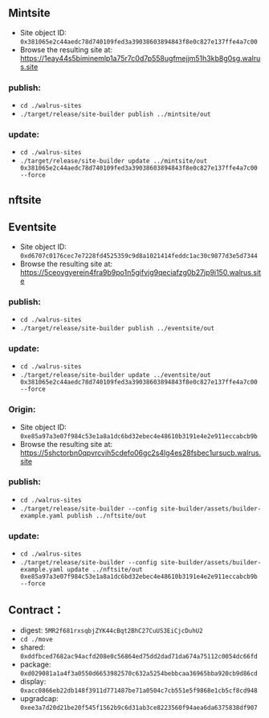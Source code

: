 ## Mintsite
+ Site object ID: `0x381065e2c44aedc78d740109fed3a39038603894843f8e0c827e137ffe4a7c00`
+ Browse the resulting site at: https://1eay44s5biminemlp1a75r7c0d7p558ugfmejjm51h3kb8g0sg.walrus.site
### publish:
+ ```cd ./walrus-sites```
+ ```./target/release/site-builder publish ../mintsite/out```
### update:
+ ```cd ./walrus-sites```
+ ```./target/release/site-builder update ../mintsite/out 0x381065e2c44aedc78d740109fed3a39038603894843f8e0c827e137ffe4a7c00 --force```
## nftsite
## Eventsite
+ Site object ID: `0xd6707c0176cec7e7228fd4525359c9d8a1021414feddc1ac30c9877d3e5d7344`
+ Browse the resulting site at: https://5ceoygyerein4fra9b9po1n5gifvjg9qeciafzg0b27jp9i150.walrus.site
### publish:
+ ```cd ./walrus-sites```
+ ```./target/release/site-builder publish ../eventsite/out```
### update:
+ ```cd ./walrus-sites```
+ ```./target/release/site-builder update ../eventsite/out 0x381065e2c44aedc78d740109fed3a39038603894843f8e0c827e137ffe4a7c00 --force```
### Origin:
+ Site object ID: `0xe85a97a3e07f984c53e1a8a1dc6bd32ebec4e48610b3191e4e2e911eccabcb9b`
+ Browse the resulting site at: https://5shctorbn0qpvrcvih5cdefo06gc2s4lg4es28fsbec1ursucb.walrus.site
### publish:
+ ```cd ./walrus-sites```
+ ```./target/release/site-builder --config site-builder/assets/builder-example.yaml publish ../nftsite/out```
### update:
+ ```cd ./walrus-sites```
+ ```./target/release/site-builder --config site-builder/assets/builder-example.yaml update ../nftsite/out 0xe85a97a3e07f984c53e1a8a1dc6bd32ebec4e48610b3191e4e2e911eccabcb9b --force```
## Contract：
+ digest: `5MR2f681rxsqbjZYK44cBqt2BhC27CuUS3EiCjcDuhU2` 
+ `cd ./move`
+ shared: `0xddfbced7682ac94acfd208e0c56864ed75dd2dad71da674a75112c0054dc66fd`
+ package: `0xd029081a1a4f3a0550d6653982570c632a5254bebbcaa36965bba920cb9d86cd`
+ display: `0xacc0866eb22db148f3911d771487be71a0504c7cb551e5f9868e1cb5cf8cd948`
+ upgradcap: `0xee3a7d20d21be20f545f1562b9c6d31ab3ce8223560f94aea6da6375838df907`